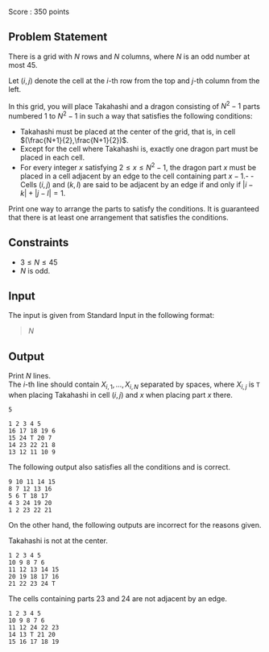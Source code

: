 Score : $350$ points

## Problem Statement

There is a grid with $N$ rows and $N$ columns, where $N$ is an odd number at most $45$.

Let $(i,j)$ denote the cell at the $i$-th row from the top and $j$-th column from the left.

In this grid, you will place Takahashi and a dragon consisting of $N^2-1$ parts numbered $1$ to $N^2-1$ in such a way that satisfies the following conditions:

- Takahashi must be placed at the center of the grid, that is, in cell $(\frac{N+1}{2},\frac{N+1}{2})$.
- Except for the cell where Takahashi is, exactly one dragon part must be placed in each cell.
- For every integer $x$ satisfying $2 \leq x \leq N^2-1$, the dragon part $x$ must be placed in a cell adjacent by an edge to the cell containing part $x-1$.-   - Cells $(i,j)$ and $(k,l)$ are said to be adjacent by an edge if and only if $|i-k|+|j-l|=1$.

Print one way to arrange the parts to satisfy the conditions. It is guaranteed that there is at least one arrangement that satisfies the conditions.

## Constraints

- $3 \leq N \leq 45$
- $N$ is odd.

## Input

The input is given from Standard Input in the following format:

> $N$

## Output

Print $N$ lines.<br>
The $i$-th line should contain $X_{i,1},\ldots,X_{i,N}$ separated by spaces, where $X_{i,j}$ is `T` when placing Takahashi in cell $(i,j)$ and $x$ when placing part $x$ there.

```input1
5
```

```output1
1 2 3 4 5
16 17 18 19 6
15 24 T 20 7
14 23 22 21 8
13 12 11 10 9
```

The following output also satisfies all the conditions and is correct.

```output1
9 10 11 14 15
8 7 12 13 16
5 6 T 18 17
4 3 24 19 20 
1 2 23 22 21
```

On the other hand, the following outputs are incorrect for the reasons given.

Takahashi is not at the center.

```output1
1 2 3 4 5
10 9 8 7 6
11 12 13 14 15
20 19 18 17 16
21 22 23 24 T
```

The cells containing parts $23$ and $24$ are not adjacent by an edge.

```output1
1 2 3 4 5
10 9 8 7 6
11 12 24 22 23
14 13 T 21 20
15 16 17 18 19
```